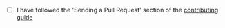 <!-- Thank you so much for your PR, your contribution is appreciated! ❤️ -->

- [ ] I have followed the 'Sending a Pull Request' section of the [contributing guide](https://github.com/igordanchenko/react-photo-album/blob/main/CONTRIBUTING.md#sending-a-pull-request)
